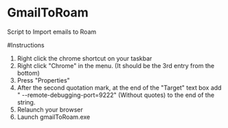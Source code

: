 # GmailToRoam
Script to Import emails to Roam

#Instructions
1. Right click the chrome shortcut on your taskbar
2. Right click "Chrome" in the menu. (It should be the 3rd entry from the bottom)
3. Press "Properties"
4. After the second quotation mark, at the end of the "Target" text box add " --remote-debugging-port=9222" (Without quotes) to the end of the string.
5. Relaunch your browser
6. Launch gmailToRoam.exe
